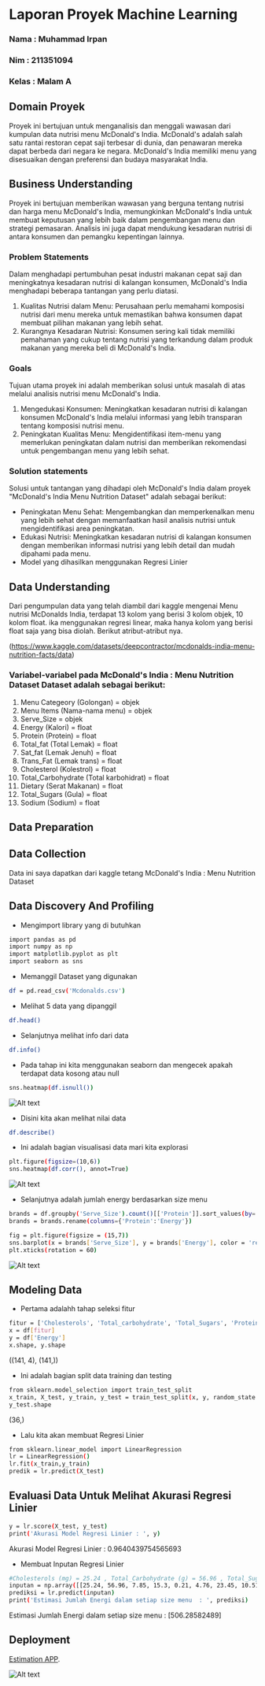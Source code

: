 # Laporan Proyek Machine Learning
### Nama : Muhammad Irpan
### Nim : 211351094
### Kelas : Malam A

## Domain Proyek

Proyek ini bertujuan untuk menganalisis dan menggali wawasan dari kumpulan data nutrisi menu McDonald's India. McDonald's adalah salah satu rantai restoran cepat saji terbesar di dunia, dan penawaran mereka dapat berbeda dari negara ke negara. McDonald's India memiliki menu yang disesuaikan dengan preferensi dan budaya masyarakat India.

## Business Understanding

Proyek ini bertujuan  memberikan wawasan yang berguna tentang nutrisi dan harga menu McDonald's India, memungkinkan McDonald's India untuk membuat keputusan yang lebih baik dalam pengembangan menu dan strategi pemasaran. Analisis ini juga dapat mendukung kesadaran nutrisi di antara konsumen dan pemangku kepentingan lainnya.

### Problem Statements

Dalam menghadapi pertumbuhan pesat industri makanan cepat saji dan meningkatnya kesadaran nutrisi di kalangan konsumen, McDonald's India menghadapi beberapa tantangan yang perlu diatasi.

1. Kualitas Nutrisi dalam Menu: Perusahaan perlu memahami komposisi nutrisi dari menu mereka untuk memastikan bahwa konsumen dapat membuat pilihan makanan yang lebih sehat.
2. Kurangnya Kesadaran Nutrisi: Konsumen sering kali tidak memiliki pemahaman yang cukup tentang nutrisi yang terkandung dalam produk makanan yang mereka beli di McDonald's India.

### Goals

Tujuan utama proyek ini adalah memberikan solusi untuk masalah di atas melalui analisis nutrisi menu McDonald's India.

1. Mengedukasi Konsumen: Meningkatkan kesadaran nutrisi di kalangan konsumen McDonald's India melalui informasi yang lebih transparan tentang komposisi nutrisi menu.
2. Peningkatan Kualitas Menu: Mengidentifikasi item-menu yang memerlukan peningkatan dalam nutrisi dan memberikan rekomendasi untuk pengembangan menu yang lebih sehat.

### Solution statements

Solusi untuk tantangan yang dihadapi oleh McDonald's India dalam proyek "McDonald's India Menu Nutrition Dataset" adalah sebagai berikut:

- Peningkatan Menu Sehat: Mengembangkan dan memperkenalkan menu yang lebih sehat dengan memanfaatkan hasil analisis nutrisi untuk mengidentifikasi area peningkatan.
- Edukasi Nutrisi: Meningkatkan kesadaran nutrisi di kalangan konsumen dengan memberikan informasi nutrisi yang lebih detail dan mudah dipahami pada menu.
- Model yang dihasilkan menggunakan Regresi Linier

## Data Understanding

Dari pengumpulan data yang telah diambil dari kaggle mengenai Menu nutrisi McDonalds India, terdapat 13 kolom yang berisi 3 kolom objek, 10 kolom float. ika menggunakan regresi linear, maka hanya kolom yang berisi float saja yang bisa diolah. Berikut atribut-atribut nya.

(https://www.kaggle.com/datasets/deepcontractor/mcdonalds-india-menu-nutrition-facts/data)

### Variabel-variabel pada McDonald's India : Menu Nutrition Dataset Dataset adalah sebagai berikut:

1. Menu Categeory (Golongan)    = objek
2. Menu Items (Nama-nama menu)  = objek
3. Serve_Size                   = objek
4. Energy (Kalori)              = float
5. Protein (Protein)            = float
6. Total_fat (Total Lemak)      = float
7. Sat_fat (Lemak Jenuh)        = float
8. Trans_Fat (Lemak trans)      = float
9. Cholesterol (Kolestrol)      = float
10. Total_Carbohydrate (Total karbohidrat) = float
11. Dietary (Serat Makanan)     = float
12. Total_Sugars (Gula)         = float
13. Sodium (Sodium)             = float

## Data Preparation

## Data Collection

Data ini saya dapatkan dari kaggle tetang McDonald's India : Menu Nutrition Dataset

## Data Discovery And Profiling

- Mengimport library yang di butuhkan

``` bash
import pandas as pd
import numpy as np
import matplotlib.pyplot as plt
import seaborn as sns
```

- Memanggil Dataset yang digunakan

``` bash
df = pd.read_csv('Mcdonalds.csv')
```

- Melihat 5 data yang dipanggil

``` bash
df.head()
```

- Selanjutnya melihat info dari data 
``` bash
df.info()
```

- Pada tahap ini kita menggunakan seaborn dan mengecek apakah terdapat data kosong atau null

``` bash
sns.heatmap(df.isnull())
```
![Alt text](gambar1.png) <br>

- Disini kita akan melihat nilai data

``` bash
df.describe()
```

- Ini adalah bagian visualisasi data mari kita explorasi

``` bash
plt.figure(figsize=(10,6))
sns.heatmap(df.corr(), annot=True)
```
![Alt text](gambar2.png) <br>

- Selanjutnya adalah jumlah energy berdasarkan size menu

``` bash
brands = df.groupby('Serve_Size').count()[['Protein']].sort_values(by='Protein', ascending=True).reset_index()
brands = brands.rename(columns={'Protein':'Energy'})
```

``` bash
fig = plt.figure(figsize = (15,7))
sns.barplot(x = brands['Serve_Size'], y = brands['Energy'], color = 'red')
plt.xticks(rotation = 60)
```

![Alt text](gambar3.png) <br>

## Modeling Data

- Pertama adalahh tahap seleksi fitur

``` bash
fitur = ['Cholesterols', 'Total_carbohydrate', 'Total_Sugars', 'Protein','Trans_fat','Added_Sugars','Total_fat','Sat_Fat']
x = df[fitur]
y = df['Energy']
x.shape, y.shape
```
((141, 4), (141,))

- Ini adalah bagian split data training dan testing

``` bash
from sklearn.model_selection import train_test_split
x_train, X_test, y_train, y_test = train_test_split(x, y, random_state = 70)
y_test.shape
```
(36,)

- Lalu kita akan membuat Regresi Linier

``` bash
from sklearn.linear_model import LinearRegression
lr = LinearRegression()
lr.fit(x_train,y_train)
predik = lr.predict(X_test)
```

## Evaluasi Data Untuk Melihat Akurasi Regresi Linier

``` bash
y = lr.score(X_test, y_test)
print('Akurasi Model Regresi Linier : ', y)
```
Akurasi Model Regresi Linier :  0.9640439754565693

- Membuat Inputan Regresi Linier

``` bash
#Cholesterols (mg) = 25.24 , Total_Carbohydrate (g) = 56.96 , Total_Sugars (g) = 7.85 , Protein (g) = 15.3 , Trans_fat = 0.21,  Added_Sugars = 4.76 , Total_fat = 23.45 , Sat_Fat
inputan = np.array([[25.24, 56.96, 7.85, 15.3, 0.21, 4.76, 23.45, 10.51]])
prediksi = lr.predict(inputan)
print('Estimasi Jumlah Energi dalam setiap size menu  : ', prediksi)
```
Estimasi Jumlah Energi dalam setiap size menu  :  [506.28582489]

## Deployment

[Estimation APP](https://tugasuts-hvfbfmvfkeqr8meeja3hdb.streamlit.app/).

![Alt text](gambar.png) <br>
